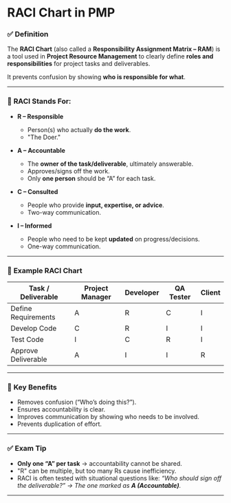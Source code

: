 # **RACI Chart in PMP**

### ✅ **Definition**

The **RACI Chart** (also called a **Responsibility Assignment Matrix – RAM**) is a tool used in **Project Resource Management** to clearly define **roles and responsibilities** for project tasks and deliverables.

It prevents confusion by showing **who is responsible for what**.

---

### 🔑 **RACI Stands For:**

* **R – Responsible**

  * Person(s) who actually **do the work**.
  * "The Doer."
* **A – Accountable**

  * The **owner of the task/deliverable**, ultimately answerable.
  * Approves/signs off the work.
  * Only **one person** should be “A” for each task.
* **C – Consulted**

  * People who provide **input, expertise, or advice**.
  * Two-way communication.
* **I – Informed**

  * People who need to be kept **updated** on progress/decisions.
  * One-way communication.

---

### 📌 **Example RACI Chart**

| Task / Deliverable  | Project Manager | Developer | QA Tester | Client |
| ------------------- | --------------- | --------- | --------- | ------ |
| Define Requirements | A               | R         | C         | I      |
| Develop Code        | C               | R         | I         | I      |
| Test Code           | I               | C         | R         | I      |
| Approve Deliverable | A               | I         | I         | R      |

---

### 🔎 **Key Benefits**

* Removes confusion (“Who’s doing this?”).
* Ensures accountability is clear.
* Improves communication by showing who needs to be involved.
* Prevents duplication of effort.

---

### ✅ **Exam Tip**

* **Only one “A” per task** → accountability cannot be shared.
* "R" can be multiple, but too many Rs cause inefficiency.
* RACI is often tested with situational questions like: *“Who should sign off the deliverable?” → The one marked as **A (Accountable)**.*

---